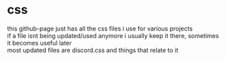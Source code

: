 # css
this github-page just has all the css files i use for various projects   
if a file isnt being updated/used anymore i usually keep it there, sometimes it becomes useful later   
most updated files are discord.css and things that relate to it

